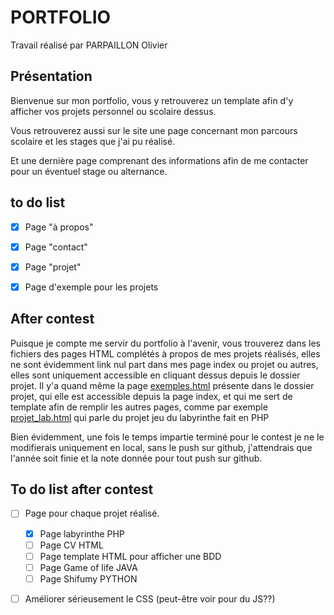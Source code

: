 # PORTFOLIO

Travail réalisé par PARPAILLON Olivier

## Présentation

Bienvenue sur mon portfolio, vous y retrouverez un template afin d'y afficher vos projets personnel ou scolaire dessus.

Vous retrouverez aussi sur le site une page concernant mon parcours scolaire et les stages que j'ai pu réalisé.

Et une dernière page comprenant des informations afin de me contacter pour un éventuel stage ou alternance.

## to do list

- [x] Page "à propos"
- [x] Page "contact"
- [x] Page "projet"
- [x] Page d'exemple pour les projets


## After contest

Puisque je compte me servir du portfolio à l'avenir, vous trouverez dans les fichiers des pages HTML complétés à propos de mes projets réalisés, elles ne sont évidemment link nul part dans mes page index ou projet ou autres, elles sont uniquement accessible en cliquant dessus depuis le dossier projet. Il y'a quand même la page [exemples.html](projet/exemple.html) présente dans le dossier projet, qui elle est accessible depuis la page index, et qui me sert de template afin de remplir les autres pages, comme par exemple [projet_lab.html](projet/projet_lab.html) qui parle du projet jeu du labyrinthe fait en PHP

Bien évidemment, une fois le temps impartie terminé pour le contest je ne le modifierais uniquement en local, sans le push sur github, j'attendrais que l'année soit finie et la note donnée pour tout push sur github. 

## To do list after contest

- [ ] Page pour chaque projet réalisé.
    - [x] Page labyrinthe PHP
    - [ ] Page CV HTML
    - [ ] Page template HTML pour afficher une BDD
    - [ ] Page Game of life JAVA
    - [ ] Page Shifumy PYTHON
- [ ] Améliorer sérieusement le CSS (peut-être voir pour du JS??)



